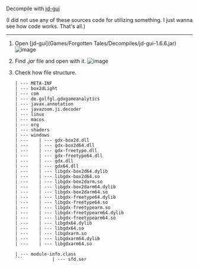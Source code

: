 Decompile with [jd-gui](https://java-decompiler.github.io/)

(I did not use any of these sources code for utilizing something. I just wanna see how code works. That's all.)

---

1. Open [jd-gui](Games/Forgotten Tales/Decompiles/jd-gui-1.6.6.jar)
   ![image](https://github.com/user-attachments/assets/fc29fce6-8619-410b-8897-7a2e0b5b090b)

2. Find *.jar* file and open with it.
   ![image](https://github.com/user-attachments/assets/decb097d-615c-4652-95d6-c73f87ba7603)

3. Check how file structure.
   ```
   | --- META-INF
   | --- box2dLight
   | --- com
   | --- de.golfgl.gdxgameanalytics
   | --- javax.annotation
   | --- javazoom.ji.decoder
   | --- linux
   | --- macos
   | --- org
   | --- shaders
   | --- windows
   | ---    | --- gdx-box2d.dll
   | ---    | --- gdx-box2d64.dll
   | ---    | --- gdx-freetype.dll
   | ---    | --- gdx-freetype64.dll
   | ---    | --- gdx.dll
   | ---    | --- gdx64.dll
   | ---    | --- libgdx-box2d64.dylib
   | ---    | --- libgdx-box2d64.so
   | ---    | --- libgdx-box2darm.so
   | ---    | --- libgdx-box2darm64.dylib
   | ---    | --- libgdx-box2darm64.so
   | ---    | --- libgdx-freetype64.dylib
   | ---    | --- libgdx-freetype64.so
   | ---    | --- libgdx-freetypearm.so
   | ---    | --- libgdx-freetypearm64.dylib
   | ---    | --- libgdx-freetypearm64.so
   | ---    | --- libgdx64.dylib
   | ---    | --- libgdx64.so
   | ---    | --- libgdxarm.so
   | ---    | --- libgdxarm64.dylib
   | ---    | --- libgdxarm64.so
   
   | --- module-info.class
   ```           | --- sfd.ser
